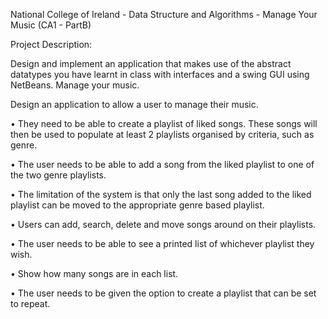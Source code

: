 National College of Ireland - Data Structure and Algorithms - Manage Your Music (CA1 - PartB)

Project Description:

Design and implement an application that makes use of the abstract datatypes you have learnt in class with interfaces and a swing GUI using NetBeans. Manage your music.

Design an application to allow a user to manage their music.

• They need to be able to create a playlist of liked songs. These songs will then be used to populate at least 2 playlists organised by criteria, such as genre.

• The user needs to be able to add a song from the liked playlist to one of the two genre playlists.

• The limitation of the system is that only the last song added to the liked playlist can be moved to the appropriate genre based playlist.

• Users can add, search, delete and move songs around on their playlists.

• The user needs to be able to see a printed list of whichever playlist they wish.

• Show how many songs are in each list.

• The user needs to be given the option to create a playlist that can be set to repeat.
